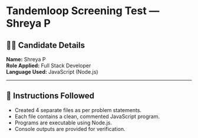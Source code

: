 # Tandemloop Screening Test — Shreya P

## 👩‍💻 Candidate Details
**Name:** Shreya P  
**Role Applied:** Full Stack Developer  
**Language Used:** JavaScript (Node.js)

---

## 📘 Instructions Followed
- Created 4 separate files as per problem statements.  
- Each file contains a clean, commented JavaScript program.  
- Programs are executable using Node.js.  
- Console outputs are provided for verification.
